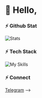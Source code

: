 # **👋 Hello,**

### ⚡ Github Stat

![Stats](https://github-stats-alpha.vercel.app/api/?username=cyberassemble&cc=fff&tc=DF7431&ic=DF7431)

### ⚡ Tech Stack

![My Skills](https://skillicons.dev/icons?i=bootstrap,php,css,bots,django,go,java,wordpress,git,kubernetes,docker,c,vim,aws,gcp,azure,react,vue,flutter,kotlin,nodejs,figma&theme=light)

### ⚡ Connect

[Telegram](https://telegram.dog/cyberxbd "Telegram") -->
  <!-- [![Footer](https://avatars.githubusercontent.com/u/103957663?v=4 "Footer")](http://mosafirr.github.io "Footer")
